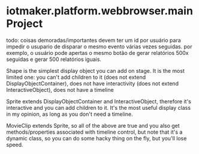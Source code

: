 # iotmaker.platform.webbrowser.mainProject

todo: coisas demoradas/importantes devem ter um id por usuário para impedir o usupario de disparar o 
mesmo evento várias vezes seguidas. por exemplo, o usuário pode apertas o mesmo botão de gerar 
relatórios 500x seguidas e gerar 500 relatórios iguais.



Shape is the simplest display object you can add on stage. It is the most limited one: you can't add 
children to it (does not extend DisplayObjectContainer), does not have interactivity (does not extend 
InteractiveObject), does not have a timeline

Sprite extends DisplayObjectContainer and InteractiveObject, therefore it's interactive and you can 
add children to it. It's the most useful display class in my opinion, as long as you don't need a 
timeline.

MovieClip extends Sprite, so all of the above are true and you also get methods/properties associated 
with timeline control, but note that it's a dynamic class, so you can do some hacky thing on the fly, 
but you'll lose speed.
